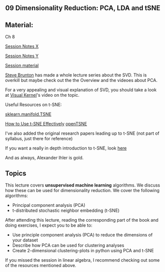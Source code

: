 <h2 align="center">09 Dimensionality Reduction: PCA, LDA and tSNE</h2>

## Material:
Ch 8

[Session Notes X](https://drive.google.com/file/d/1CJYGkrY6XJK7vbam5CiYXnxnn218l9a7/view?usp=sharing)

[Session Notes Y](https://drive.google.com/file/d/1tLzV7oeODjrRvTeqiklr1wfx7RD3FM3N/view?usp=sharing)

[Session material](https://viaucdk-my.sharepoint.com/:f:/g/personal/rib_viauc_dk/EtRvmMnYXORCi6BvOYlcc5IBsurTuKp_Tj7q-MY-SjV4ng?e=ttcO3r)

[Steve Brunton](https://youtube.com/playlist?list=PLMrJAkhIeNNSVjnsviglFoY2nXildDCcv&si=q7-RepDmv-fnb5PH) has made a whole lecture series about the SVD. This is overkill but maybe check out the the Overview and the videoes about PCA.

For a very appealing and visual explanation of SVD, you should take a look at [Visual Kernel](https://www.youtube.com/watch?v=vSczTbgc8Rc&list=PLWhu9osGd2dB9uMG5gKBARmk73oHUUQZS&index=4)'s video on the topic.

Useful Resources on t-SNE:

[sklearn.manifold.TSNE](https://scikit-learn.org/stable/modules/generated/sklearn.manifold.TSNE.html)

[How to Use t-SNE Effectively](https://distill.pub/2016/misread-tsne/)
[openTSNE](https://opentsne.readthedocs.io/en/stable/)

I've also added the original research papers leading up to t-SNE (not part of syllabus, just there for reference)

If you want a really in depth introduction to t-SNE, look [here](https://www.youtube.com/watch?v=MnRskV3NY1k)

And as always, Alexander Ihler is gold.

## Topics
This lecture covers **unsupervised machine learning** algorithms. We discuss how these can be used for dimensionality reduction. We cover the following algorithms:

- Principal component analysis (PCA)
- t-distributed stochastic neighbor embedding (t-SNE)

After attending this lecture, reading the corresponding part of the book and doing exercises, I expect you to be able to:

- Use principle component analysis (PCA) to reduce the dimensions of your dataset
- Describe how PCA can be used for clustering analyses
- Create 2-dimensional clustering-plots in python using PCA and t-SNE

If you missed the session in linear algebra, I recommend checking out some of the resources mentioned above.
